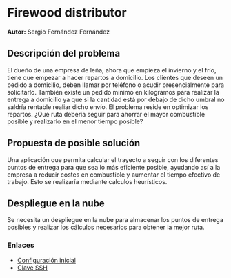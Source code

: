# Firewood distributor
**Autor:** Sergio Fernández Fernández

## Descripción del problema
El dueño de una empresa de leña, ahora que empieza el invierno y el frío, tiene que empezar a hacer repartos a domicilio. Los clientes que deseen un pedido a domicilio, deben llamar por teléfono o acudir presencialmente para solicitarlo. También existe un pedido mínimo en kilogramos para realizar la entrega a domicilio ya que si la cantidad está por debajo de dicho umbral no saldría rentable realiar dicho envío. El problema reside en optimizar los repartos. ¿Qué ruta debería seguir para ahorrar el mayor combustible posible y realizarlo en el menor tiempo posible?

## Propuesta de posible solución
Una aplicación que permita calcular el trayecto a seguir con los diferentes puntos de entrega para que sea lo más eficiente posible, ayudando así a la empresa a reducir costes en combustible y aumentar el tiempo efectivo de trabajo. Esto se realizaría mediante calculos heurísticos.

## Despliegue en la nube
Se necesita un despliegue en la nube para almacenar los puntos de entrega posibles y realizar los cálculos necesarios para obtener la mejor ruta.

### Enlaces

- [Configuración inicial](https://github.com/sergioffdez/PDF_Cloud/blob/Objetivo-0/docs/config-git.png)
- [Clave SSH](https://github.com/sergioffdez/PDF_Cloud/blob/Objetivo-0/docs/ssh.png)